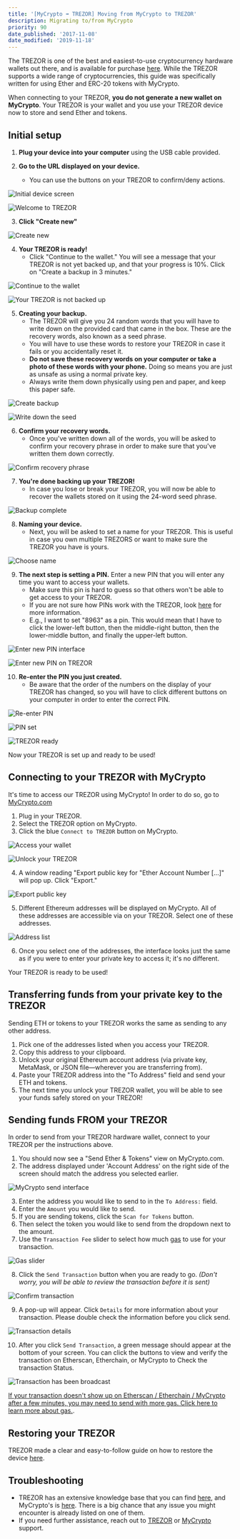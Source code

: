 ```yaml
---
title: '[MyCrypto ➡ TREZOR] Moving from MyCrypto to TREZOR'
description: Migrating to/from MyCrypto
priority: 90
date_published: '2017-11-08'
date_modified: '2019-11-18'
---
```


The TREZOR is one of the best and easiest-to-use cryptocurrency hardware wallets out there, and is available for purchase [here](https://shop.trezor.io/?offer_id=10&aff_id=1735). While the TREZOR supports a wide range of cryptocurrencies, this guide was specifically written for using Ether and ERC-20 tokens with MyCrypto.

When connecting to your TREZOR, **you do not generate a new wallet on MyCrypto**. Your TREZOR is your wallet and you use your TREZOR device now to store and send Ether and tokens.

## Initial setup

1. **Plug your device into your computer** using the USB cable provided.

2. **Go to the URL displayed on your device.**
   * You can use the buttons on your TREZOR to confirm/deny actions.
   
![Initial device screen](../../assets/how-to/migrating/moving-from-mycrypto-to-trezor/device-initial-screen.jpg)

![Welcome to TREZOR](../../assets/how-to/migrating/moving-from-mycrypto-to-trezor/welcome-to-trezor.png)

3. **Click "Create new"**

![Create new](../../assets/how-to/migrating/moving-from-mycrypto-to-trezor/create-new.png)

4. **Your TREZOR is ready!**
   * Click "Continue to the wallet." You will see a message that your TREZOR is not yet backed up, and that your progress is 10%. Click on "Create a backup in 3 minutes."

![Continue to the wallet](../../assets/how-to/migrating/moving-from-mycrypto-to-trezor/continue-to-wallet.png)

![Your TREZOR is not backed up](../../assets/how-to/migrating/moving-from-mycrypto-to-trezor/not-backed-up.png)

5. **Creating your backup.**
   * The TREZOR will give you 24 random words that you will have to write down on the provided card that came in the box. These are the recovery words, also known as a seed phrase.
   * You will have to use these words to restore your TREZOR in case it fails or you accidentally reset it.
   * **Do not save these recovery words on your computer or take a photo of these words with your phone.** Doing so means you are just as unsafe as using a normal private key.
   * Always write them down physically using pen and paper, and keep this paper safe.

![Create backup](../../assets/how-to/migrating/moving-from-mycrypto-to-trezor/create-backup.png)

![Write down the seed](../../assets/how-to/migrating/moving-from-mycrypto-to-trezor/write-down-seed.jpg)

6. **Confirm your recovery words.**
   * Once you've written down all of the words, you will be asked to confirm your recovery phrase in order to make sure that you've written them down correctly.

![Confirm recovery phrase](../../assets/how-to/migrating/moving-from-mycrypto-to-trezor/confirm-recovery-phrase.png)

7. **You're done backing up your TREZOR!**
   * In case you lose or break your TREZOR, you will now be able to recover the wallets stored on it using the 24-word seed phrase.

![Backup complete](../../assets/how-to/migrating/moving-from-mycrypto-to-trezor/backup-complete.png)

8. **Naming your device.**
   * Next, you will be asked to set a name for your TREZOR. This is useful in case you own multiple TREZORS or want to make sure the TREZOR you have is yours.
    
![Choose name](../../assets/how-to/migrating/moving-from-mycrypto-to-trezor/choose-name.png)

9. **The next step is setting a PIN.** Enter a new PIN that you will enter any time you want to access your wallets.
   * Make sure this pin is hard to guess so that others won't be able to get access to your TREZOR.
   * If you are not sure how PINs work with the TREZOR, look [here](https://wiki.trezor.io/User_manual:Entering_your_PIN) for more information.
   * E.g., I want to set "8963" as a pin. This would mean that I have to click the lower-left button, then the middle-right button, then the lower-middle button, and finally the upper-left button.
    
![Enter new PIN interface](../../assets/how-to/migrating/moving-from-mycrypto-to-trezor/enter-new-pin-interface.png)

![Enter new PIN on TREZOR](../../assets/how-to/migrating/moving-from-mycrypto-to-trezor/enter-new-pin-device.jpg)

10. **Re-enter the PIN you just created.**
    * Be aware that the order of the numbers on the display of your TREZOR has changed, so you will have to click different buttons on your computer in order to enter the correct PIN.

![Re-enter PIN](../../assets/how-to/migrating/moving-from-mycrypto-to-trezor/re-enter-pin.jpg)

![PIN set](../../assets/how-to/migrating/moving-from-mycrypto-to-trezor/pin-set.png)

![TREZOR ready](../../assets/how-to/migrating/moving-from-mycrypto-to-trezor/trezor-ready.png)

Now your TREZOR is set up and ready to be used!

## Connecting to your TREZOR with MyCrypto

It's time to access our TREZOR using MyCrypto! In order to do so, go to [MyCrypto.com](https://mycrypto.com/)

1. Plug in your TREZOR.
2. Select the TREZOR option on MyCrypto.
3. Click the blue `Connect to TREZOR` button on MyCrypto.

![Access your wallet](../../assets/how-to/migrating/moving-from-mycrypto-to-trezor/access-your-wallet.png)

![Unlock your TREZOR](../../assets/how-to/migrating/moving-from-mycrypto-to-trezor/unlock-your-trezor.png)

4. A window reading "Export public key for "Ether Account Number [...]" will pop up. Click "Export."

![Export public key](../../assets/how-to/migrating/moving-from-mycrypto-to-trezor/export-public-key.png)

5. Different Ethereum addresses will be displayed on MyCrypto. All of these addresses are accessible via on your TREZOR. Select one of these addresses.

![Address list](../../assets/how-to/migrating/moving-from-mycrypto-to-trezor/address-list.png)

6. Once you select one of the addresses, the interface looks just the same as if you were to enter your private key to access it; it's no different.

Your TREZOR is ready to be used!

## Transferring funds from your private key to the TREZOR

Sending ETH or tokens to your TREZOR works the same as sending to any other address.

1. Pick one of the addresses listed when you access your TREZOR.
2. Copy this address to your clipboard.
3. Unlock your original Ethereum account address (via private key, MetaMask, or JSON file—wherever you are transferring from).
4. Paste your TREZOR address into the "To Address" field and send your ETH and tokens.
5. The next time you unlock your TREZOR wallet, you will be able to see your funds safely stored on your TREZOR!

## Sending funds FROM your TREZOR

In order to send from your TREZOR hardware wallet, connect to your TREZOR per the instructions above.

1. You should now see a "Send Ether & Tokens" view on MyCrypto.com.
2. The address displayed under 'Account Address' on the right side of the screen should match the address you selected earlier.

![MyCrypto send interface](../../assets/how-to/migrating/moving-from-mycrypto-to-trezor/send-interface.png)

3. Enter the address you would like to send to in the `To Address:` field.
4. Enter the `Amount` you would like to send.
5. If you are sending tokens, click the `Scan for Tokens` button.
6. Then select the token you would like to send from the dropdown next to the amount.
7. Use the `Transaction Fee` slider to select how much [gas](/general-knowledge/ethereum-blockchain/what-is-gas) to use for your transaction.

![Gas slider](../../assets/how-to/migrating/moving-from-mycrypto-to-trezor/gas-slider.png)

8. Click the `Send Transaction` button when you are ready to go. *(Don't worry, you will be able to review the transaction before it is sent)*

![Confirm transaction](../../assets/how-to/migrating/moving-from-mycrypto-to-trezor/confirm-transaction.png)

9. A pop-up will appear. Click `Details` for more information about your transaction. Please double check the information before you click send.

![Transaction details](../../assets/how-to/migrating/moving-from-mycrypto-to-trezor/transaction-details.png)

10. After you click `Send Transaction`, a green message should appear at the bottom of your screen. You can click the buttons to view and verify the transaction on Etherscan, Etherchain, or MyCrypto to Check the transaction Status.

![Transaction has been broadcast](../../assets/how-to/migrating/moving-from-mycrypto-to-trezor/tx-has-been-broadcast.png)

[If your transaction doesn't show up on Etherscan / Etherchain / MyCrypto after a few minutes, you may need to send with more gas. Click here to learn more about gas.](/general-knowledge/ethereum-blockchain/what-is-gas).

## Restoring your TREZOR

TREZOR made a clear and easy-to-follow guide on how to restore the device [here](https://doc.satoshilabs.com/trezor-user/recovery.html).

## Troubleshooting

* TREZOR has an extensive knowledge base that you can find [here](https://trezor.io/support/), and MyCrypto's is [here](/). There is a big chance that any issue you might encounter is already listed on one of them.
* If you need further assistance, reach out to [TREZOR](https://satoshilabs.kayako.com/conversation/new/2) or [MyCrypto](/contact-us/) support.
